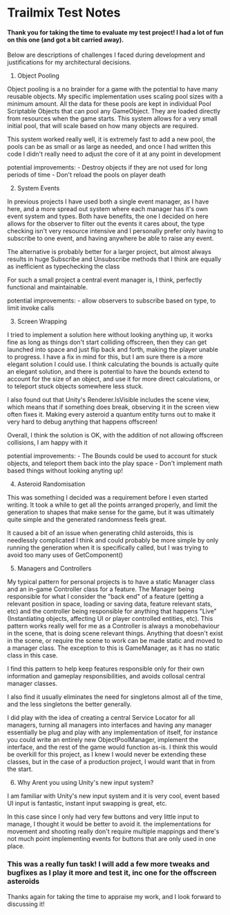 # Trailmix Test Notes

#### Thank you for taking the time to evaluate my test project! I had a lot of fun on this one (and got a bit carried away). 
Below are descriptions of challenges I faced during development and justifications for my architectural decisions.


1. Object Pooling

Object pooling is a no brainder for a game with the potential to have many reusable objects. My specific implementation uses scaling pool sizes 
with a minimum amount. All the data for these pools are kept in individual Pool Scriptable Objects that can pool any GameObject. They are loaded 
directly from resources when the game starts. This system allows for a very small initial pool, that will scale based on how many objects are required.

This system worked really well, it is extremely fast to add a new pool, the pools can be as small or as large as needed, and once I had written this code
I didn't really need to adjust the core of it at any point in development

potential improvements: 
	- Destroy objects if they are not used for long periods of time
	- Don't reload the pools on player death


2. System Events

In previous projects I have used both a single event manager, as I have here, and a more spread out system where each manager has it's own event
system and types. Both have benefits, the one I decided on here allows for the observer to filter out the events it cares about, the type
checking isn't very resource intensive and I personally prefer only having to subscribe to one event, and having anywhere be able to raise 
any event. 

The alternative is probably better for a larger project, but almost always results in huge Subscribe and Unsubscribe methods that I think are
equally as inefficient as typechecking the class

For such a small project a central event manager is, I think, perfectly functional and maintainable.

potential improvements:
	- allow observers to subscribe based on type, to limit invoke calls


3. Screen Wrapping

I tried to implement a solution here without looking anything up, it works fine as long as things don't start colliding offscreen, then they can
get launched into space and just flip back and forth, making the player unable to progress. I have a fix in mind for this, but I am sure there is 
a more elegant solution I could use. I think calculating the bounds is actually quite an elegant solution, and there is potential to have the bounds 
extend to account for the size of an object, and use it for more direct calculations, or to teleport stuck objects somewhere less stuck.

I also found out that Unity's Renderer.IsVisible includes the scene view, which means that if something does break, observing it in the screen view often 
fixes it. Making every asteroid a quantum entity turns out to make it very hard to debug anything that happens offscreen!

Overall, I think the solution is OK, with the addition of not allowing offscreen collisions, I am happy with it

potential improvements:
	- The Bounds could be used to account for stuck objects, and teleport them back into the play space
	- Don't implement math based things without looking anyting up!


4. Asteroid Randomisation

This was something I decided was a requirement before I even started writing. It took a while to get all the points arranged properly, and limit 
the generation to shapes that make sense for the game, but it was ultimately quite simple and the generated randomness feels great.

It caused a bit of an issue when generating child asteroids, this is needlessly complicated I think and could probably be more simple by only 
running the generation when it is specifically called, but I was trying to avoid too many uses of GetComponent()


5. Managers and Controllers

My typical pattern for personal projects is to have a static Manager class and an in-game Controller class for a feature. The Manager being responsible
for what I consider the "back end" of a feature (getting a relevant position in space, loading or saving data, feature relevant stats, etc) and the controller 
being responsible for anything that happens "Live" (Instantiating objects, affecting UI or player controlled entities, etc). This pattern works really well for me
as a Controller is always a monobehaviour in the scene, that is doing scene relevant things. Anything that doesn't exist in the scene, or require the scene
to work can be made static and moved to a manager class. The exception to this is GameManager, as it has no static class in this case.

I find this pattern to help keep features responsible only for their own information and gameplay responsibilities, and avoids collosal central manager classes.

I also find it usually eliminates the need for singletons almost all of the time, and the less singletons the better generally.

I did play with the idea of creating a central Service Locator for all managers, turning all managers into interfaces and having any manager essentially be
plug and play with any implementation of itself, for instance you could write an entirely new ObjectPoolManager, implement the interface, and the rest
of the game would function as-is. I think this would be overkill for this project, as I knew I would never be extending these classes, but in the case of
a production project, I would want that in from the start.


6. Why Arent you using Unity's new input system?

I am familiar with Unity's new input system and it is very cool, event based UI input is fantastic, instant input swapping is great, etc.

In this case since I only had very few buttons and very little input to manage, I thought it would be better to avoid it. the implementations
for movement and shooting really don't require multiple mappings and there's not much point implementing events for buttons that are only
used in one place.

### This was a really fun task! I will add a few more tweaks and bugfixes as I play it more and test it, inc one for the offscreen asteroids
Thanks again for taking the time to appraise my work, and I look forward to discussing it!


	  
	 